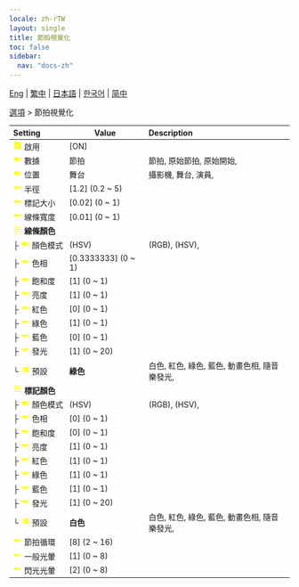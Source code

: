 ```yaml
---
locale: zh-rTW
layout: single
title: 節拍視覺化
toc: false
sidebar:
  nav: "docs-zh"
---
```

[Eng](/dancexr/menu/2025.4/stage/beats_visualizer) | [繁中](/tw/dancexr/menu/2025.4/stage/beats_visualizer) | [日本語](/jp/dancexr/menu/2025.4/stage/beats_visualizer) | [한국어](/kr/dancexr/menu/2025.4/stage/beats_visualizer) | [简中](/zh/dancexr/menu/2025.4/stage/beats_visualizer)

[選項](../menu#選項) > 節拍視覺化



| Setting | Value | Description |
| :--- | --- | :--- |
|<nobr><img src="/images/icon/ic_check_on.png" alt="check on icon"/> 啟用</nobr>| [ON] | 
|<nobr><img src="/images/icon/ic_toggle_on.png" alt="toggle on icon"/> 數據</nobr>| 節拍 | 節拍, 原始節拍, 原始開始, 
|<nobr><img src="/images/icon/ic_toggle_on.png" alt="toggle on icon"/> 位置</nobr>| 舞台 | 攝影機, 舞台, 演員, 
|<nobr><img src="/images/icon/ic_slider.png" alt="slider icon"/> 半徑</nobr>| [1.2] (0.2 ~ 5) | 
|<nobr><img src="/images/icon/ic_slider.png" alt="slider icon"/> 標記大小</nobr>| [0.02] (0 ~ 1) | 
|<nobr><img src="/images/icon/ic_slider.png" alt="slider icon"/> 線條寬度</nobr>| [0.01] (0 ~ 1) | 
|<nobr><img src="/images/icon/ic_tune.png" alt="tune icon"/> <b>線條顏色</b></nobr>| | 
|<nobr>├&nbsp;<img src="/images/icon/ic_toggle_on.png" alt="toggle on icon"/> 顏色模式</nobr>| (HSV) | (RGB), (HSV), 
|<nobr>├&nbsp;<img src="/images/icon/ic_slider.png" alt="slider icon"/> 色相</nobr>| [0.3333333] (0 ~ 1) | 
|<nobr>├&nbsp;<img src="/images/icon/ic_slider.png" alt="slider icon"/> 飽和度</nobr>| [1] (0 ~ 1) | 
|<nobr>├&nbsp;<img src="/images/icon/ic_slider.png" alt="slider icon"/> 亮度</nobr>| [1] (0 ~ 1) | 
|<nobr>├&nbsp;<img src="/images/icon/ic_slider.png" alt="slider icon"/> 紅色</nobr>| [0] (0 ~ 1) | 
|<nobr>├&nbsp;<img src="/images/icon/ic_slider.png" alt="slider icon"/> 綠色</nobr>| [1] (0 ~ 1) | 
|<nobr>├&nbsp;<img src="/images/icon/ic_slider.png" alt="slider icon"/> 藍色</nobr>| [0] (0 ~ 1) | 
|<nobr>├&nbsp;<img src="/images/icon/ic_slider.png" alt="slider icon"/> 發光</nobr>| [1] (0 ~ 20) | 
|<nobr>└&nbsp;<img src="/images/icon/ic_list.png" alt="list icon"/> 預設</nobr>| **綠色** | 白色, 紅色, 綠色, 藍色, 動畫色相, 隨音樂發光,  |
|<nobr><img src="/images/icon/ic_tune.png" alt="tune icon"/> <b>標記顏色</b></nobr>| | 
|<nobr>├&nbsp;<img src="/images/icon/ic_toggle_on.png" alt="toggle on icon"/> 顏色模式</nobr>| (HSV) | (RGB), (HSV), 
|<nobr>├&nbsp;<img src="/images/icon/ic_slider.png" alt="slider icon"/> 色相</nobr>| [0] (0 ~ 1) | 
|<nobr>├&nbsp;<img src="/images/icon/ic_slider.png" alt="slider icon"/> 飽和度</nobr>| [0] (0 ~ 1) | 
|<nobr>├&nbsp;<img src="/images/icon/ic_slider.png" alt="slider icon"/> 亮度</nobr>| [1] (0 ~ 1) | 
|<nobr>├&nbsp;<img src="/images/icon/ic_slider.png" alt="slider icon"/> 紅色</nobr>| [1] (0 ~ 1) | 
|<nobr>├&nbsp;<img src="/images/icon/ic_slider.png" alt="slider icon"/> 綠色</nobr>| [1] (0 ~ 1) | 
|<nobr>├&nbsp;<img src="/images/icon/ic_slider.png" alt="slider icon"/> 藍色</nobr>| [1] (0 ~ 1) | 
|<nobr>├&nbsp;<img src="/images/icon/ic_slider.png" alt="slider icon"/> 發光</nobr>| [1] (0 ~ 20) | 
|<nobr>└&nbsp;<img src="/images/icon/ic_list.png" alt="list icon"/> 預設</nobr>| **白色** | 白色, 紅色, 綠色, 藍色, 動畫色相, 隨音樂發光,  |
|<nobr><img src="/images/icon/ic_slider.png" alt="slider icon"/> 節拍循環</nobr>| [8] (2 ~ 16) | 
|<nobr><img src="/images/icon/ic_slider.png" alt="slider icon"/> 一般光暈</nobr>| [1] (0 ~ 8) | 
|<nobr><img src="/images/icon/ic_slider.png" alt="slider icon"/> 閃光光暈</nobr>| [2] (0 ~ 8) | 
